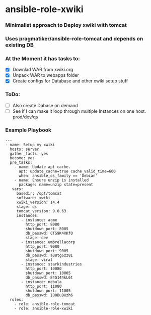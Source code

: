 # ansible-role-xwiki

### Minimalist approach to Deploy xwiki with tomcat
### Uses pragmatiker/ansible-role-tomcat and depends on existing DB
### At the Moment it has tasks to:
- [x] Downlad WAR from xwiki.org
- [x] Unpack WAR to webapps folder 
- [x] Create configs for Database and other xwiki setup stuff

### ToDo:
- [ ] Also create Dabase on demand
- [ ] See if I can make it loop through multiple Instances on one host. prod/dev/qs 
 
### Example Playbook 
```
---
- name: Setup my xwiki
  hosts: server
  gather_facts: yes
  become: yes
  pre_tasks:
    - name: Update apt cache.
      apt: update_cache=true cache_valid_time=600
      when: ansible_os_family == 'Debian'
    - name: Ensure unzip is installed
      package: name=unzip state=present
   vars:
     basedir: /opt/tomcat
     software: xwiki
     xwiki_version: 14.4
     stage: qs
     tomcat_version: 9.0.63
     instances:
       - instance: acme
         http_port: 8080
         shutdown_port: 8005
         db_passwd: CTS9K4XKfO
         stage: dev
       - instance: umbrellacorp
         http_port: 9080
         shutdown_port: 9005
         db_passwd: a08tg6zz81
         stage: viral
       - instance: starkindustries
         http_port: 10080
         shutdown_port: 10005
         db_passwd: E4G144kL6t
       - instance: nebula
         http_port: 11080
         shutdown_port: 11005
         db_passwd: I80BuBXzh6
  roles:
    - role: ansible-role-tomcat
    - role: ansible-role-xwiki
